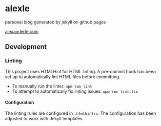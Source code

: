 alexle
======

personal blog generated by jekyll on github pages

[alexanderle.com](https://alexanderle.com/)

## Development

### Linting

This project uses HTMLHint for HTML linting. A pre-commit hook has been set up to automatically lint HTML files before committing.

- To manually run the linter: `npm run lint`
- To attempt to automatically fix linting issues: `npm run lint:fix`

#### Configuration

The linting rules are configured in `.htmlhintrc`. The configuration has been adjusted to work with Jekyll templates.
